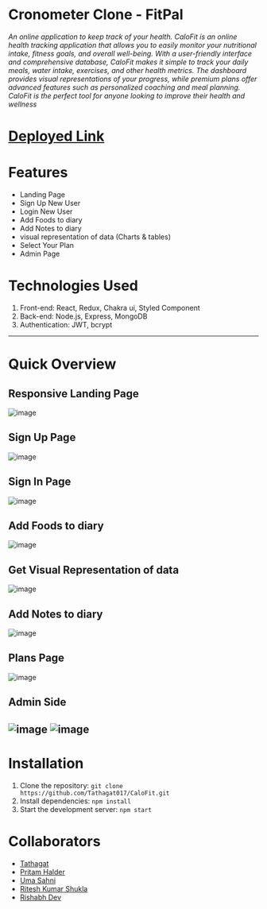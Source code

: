 # Cronometer Clone - FitPal
*An online application to keep track of your health. CaloFit is an online health tracking application that allows you to easily monitor your nutritional intake, fitness goals, and overall well-being. With a user-friendly interface and comprehensive database, CaloFit makes it simple to track your daily meals, water intake, exercises, and other health metrics. The dashboard provides visual representations of your progress, while premium plans offer advanced features such as personalized coaching and meal planning. CaloFit is the perfect tool for anyone looking to improve their health and wellness*

# <a href="https://calofit-tm.netlify.app/">Deployed Link</a>

# Features
 - Landing Page
 - Sign Up New User
 - Login New User
 - Add Foods to diary
 - Add Notes to diary
 - visual representation of data (Charts & tables)
 - Select Your Plan
 - Admin Page
# Technologies Used
1. Front-end: React, Redux, Chakra ui, Styled Component
2. Back-end: Node.js, Express, MongoDB
3. Authentication: JWT, bcrypt
 
 ------
 # Quick Overview
 
 ## Responsive Landing Page
![image](https://github.com/UmaSahni/JS101_Learning_Javascript/assets/112793743/d0352710-7254-4081-9843-7a744ccf3b78)
## Sign Up Page 
![image](https://github.com/UmaSahni/JS101_Learning_Javascript/assets/112793743/9c8f810b-9745-4220-b11e-11713eebac45)
## Sign In Page
![image](https://github.com/UmaSahni/JS101_Learning_Javascript/assets/112793743/17155eff-9c98-4005-87f9-c17dec669381)
## Add Foods to diary
![image](https://github.com/UmaSahni/JS101_Learning_Javascript/assets/112793743/b1c20c8d-bc59-4caf-98d8-55ddc7c29cf5)
## Get Visual Representation of data
![image](https://github.com/UmaSahni/JS101_Learning_Javascript/assets/112793743/33d72c1f-3530-411a-8793-a68124000a28)
## Add Notes to diary
![image](https://github.com/UmaSahni/JS101_Learning_Javascript/assets/112793743/96ccb818-a8e2-40fc-9c99-4e3a4f3f60dd)
## Plans Page
![image](https://github.com/UmaSahni/JS101_Learning_Javascript/assets/112793743/f8077ab6-d26e-42fa-89c4-68d290e030f1)
## Admin Side
![image](https://github.com/UmaSahni/JS101_Learning_Javascript/assets/112793743/96c83611-ce76-4661-b6e6-b5a0a9c1d7ec)
![image](https://github.com/UmaSahni/JS101_Learning_Javascript/assets/112793743/c67906c5-7c12-4808-abef-cd69619248cb)
---
# Installation
1. Clone the repository: `git clone https://github.com/Tathagat017/CaloFit.git`
2. Install dependencies: `npm install`
3. Start the development server: `npm start`
# Collaborators
<ul>
<li><a href='https://github.com/Tathagat017'>Tathagat</a></li>
<li><a href='https://github.com/Halderpritam123'>Pritam Halder</a></li>
<li><a href='https://github.com/UmaSahni'>Uma Sahni</a></li>
<li><a href='https://github.com/RiteshKumarShukla'>Ritesh Kumar Shukla</a></li>
<li><a href='https://github.com/Rdev921'>Rishabh Dev</a></li>
</ul>










